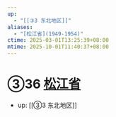 ```yaml
---
up:
  - "[[③3 东北地区]]"
aliases:
  - "[松江省](1949-1954)"
ctime: 2025-03-01T13:25:39+08:00
mtime: 2025-10-01T11:40:37+08:00
---
```


# ③36 [松江省](1949-1954)

- up: [[③3 东北地区]]
